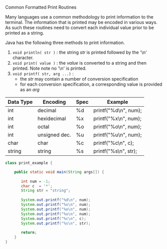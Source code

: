 Common Formatted Print Routines

Many languages use a common methodology to print information to the terminal. The information that is printed may be encoded in various ways.  As such these routines need to convert each individual value prior to be printed as a string. 

Java has the following three methods to print information.

  1. `void println( str )` : the string _str_ is printed followed by the '\n' character.
  1. `void print( value )` : the _value_ is converted to a string and then printed.  Note note no '\n' is printed.
  1. `void printf( str, arg ...)` : 
     - the _str_ may contain a number of conversion specification
     - for each conversion specification, a corresponding value is provided as an _arg_


| Data Type | Encoding    	| Spec  | Example              |
|-----------|---------------|-------|----------------------|
| int       | decimal		    | %d    | printf("%d\n", num); |
| int       | hexidecimal   | %x  	| printf("%x\n", num); |
| int       | octal		      | %o	  | printf("%o\n", num); |
| int       | unsigned dec. | %u	  | printf("%u\n", num); |
| char      | char			    | %c	  | printf("%c\n", c);   |
| string    | string        | %s	  | printf("%s\n", str); |

```java
class print_example {

	public static void main(String args[]) {
	
	   int num = -1;
	   char c  = '*';
	   String str = "string";
	
	   System.out.printf("%d\n", num);
	   System.out.printf("%x\n", num);
	   System.out.printf("%o\n", num);
	   System.out.printf("%u\n", num);
	   System.out.printf("%c\n", c);  
	   System.out.printf("%s\n", str);
	   
	   return;
	}
}
```	

